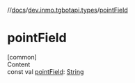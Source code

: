 //[docs](../../index.md)/[dev.inmo.tgbotapi.types](index.md)/[pointField](point-field.md)



# pointField  
[common]  
Content  
const val [pointField](point-field.md): [String](https://kotlinlang.org/api/latest/jvm/stdlib/kotlin/-string/index.html)  



